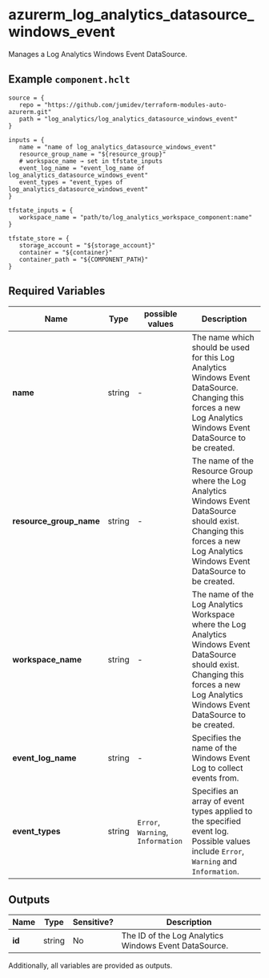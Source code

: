 # azurerm_log_analytics_datasource_windows_event

Manages a Log Analytics Windows Event DataSource.

## Example `component.hclt`

```hcl
source = {
   repo = "https://github.com/jumidev/terraform-modules-auto-azurerm.git"   
   path = "log_analytics/log_analytics_datasource_windows_event"   
}

inputs = {
   name = "name of log_analytics_datasource_windows_event"   
   resource_group_name = "${resource_group}"   
   # workspace_name → set in tfstate_inputs
   event_log_name = "event_log_name of log_analytics_datasource_windows_event"   
   event_types = "event_types of log_analytics_datasource_windows_event"   
}

tfstate_inputs = {
   workspace_name = "path/to/log_analytics_workspace_component:name"   
}

tfstate_store = {
   storage_account = "${storage_account}"   
   container = "${container}"   
   container_path = "${COMPONENT_PATH}"   
}

```

## Required Variables

| Name | Type |  possible values |  Description |
| ---- | --------- |  ----------- | ----------- |
| **name** | string |  -  |  The name which should be used for this Log Analytics Windows Event DataSource. Changing this forces a new Log Analytics Windows Event DataSource to be created. | 
| **resource_group_name** | string |  -  |  The name of the Resource Group where the Log Analytics Windows Event DataSource should exist. Changing this forces a new Log Analytics Windows Event DataSource to be created. | 
| **workspace_name** | string |  -  |  The name of the Log Analytics Workspace where the Log Analytics Windows Event DataSource should exist. Changing this forces a new Log Analytics Windows Event DataSource to be created. | 
| **event_log_name** | string |  -  |  Specifies the name of the Windows Event Log to collect events from. | 
| **event_types** | string |  `Error`, `Warning`, `Information`  |  Specifies an array of event types applied to the specified event log. Possible values include `Error`, `Warning` and `Information`. | 



## Outputs

| Name | Type | Sensitive? | Description |
| ---- | ---- | --------- | --------- |
| **id** | string | No  | The ID of the Log Analytics Windows Event DataSource. | 

Additionally, all variables are provided as outputs.

